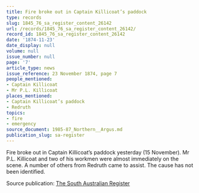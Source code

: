 ```yaml
---
title: Fire broke out in Captain Killicoat’s paddock
type: records
slug: 1845_76_sa_register_content_26142
url: /records/1845_76_sa_register_content_26142/
record_id: 1845_76_sa_register_content_26142
date: '1874-11-23'
date_display: null
volume: null
issue_number: null
page: '7'
article_type: news
issue_reference: 23 November 1874, page 7
people_mentioned:
- Captain Killicoat
- Mr P.L. Killicoat
places_mentioned:
- Captain Killicoat’s paddock
- Redruth
topics:
- fire
- emergency
source_document: 1985-87_Northern__Argus.md
publication_slug: sa-register
---
```


Fire broke out in Captain Killicoat’s paddock yesterday (15 November).  Mr P.L. Killicoat and two of his workmen were almost immediately on the scene.  A number of others from Redruth came to assist.  The cause has not been identified.

Source publication: [The South Australian Register](/publications/sa-register/)

